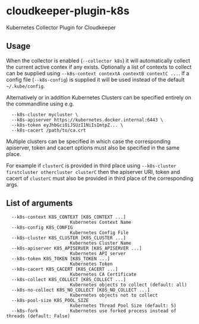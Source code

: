 # cloudkeeper-plugin-k8s
Kubernetes Collector Plugin for Cloudkeeper

## Usage
When the collector is enabled (`--collector k8s`) it will automatically collect the current active contex if any exists.
Optionally a list of contexts to collect can be supplied using `--k8s-context contextA contextB contextC ...`.
If a config file (`--k8s-config`) is supplied it will be used instead of the default `~/.kube/config`.

Alternatively or in addition Kubernetes Clusters can be specified entirely on the commandline using e.g.
```
  --k8s-cluster mycluster \
  --k8s-apiserver https://kubernetes.docker.internal:6443 \
  --k8s-token eyJhbGciOiJSUzI1NiIsImtpZ... \
  --k8s-cacert /path/to/ca.crt
```

Multiple clusters can be specified in which case the corresponding apiserver, token and cacert options must also be specified in the same place.

For example if `clusterC` is provided in third place using `--k8s-cluster firstcluster othercluster clusterC` then the apiserver URI, token and cacert of `clusterC` must also be provided in third place of the corresponding args.

## List of arguments
```
  --k8s-context K8S_CONTEXT [K8S_CONTEXT ...]
                        Kubernetes Context Name
  --k8s-config K8S_CONFIG
                        Kubernetes Config File
  --k8s-cluster K8S_CLUSTER [K8S_CLUSTER ...]
                        Kubernetes Cluster Name
  --k8s-apiserver K8S_APISERVER [K8S_APISERVER ...]
                        Kubernetes API server
  --k8s-token K8S_TOKEN [K8S_TOKEN ...]
                        Kubernetes Token
  --k8s-cacert K8S_CACERT [K8S_CACERT ...]
                        Kubernetes CA Certificate
  --k8s-collect K8S_COLLECT [K8S_COLLECT ...]
                        Kubernetes objects to collect (default: all)
  --k8s-no-collect K8S_NO_COLLECT [K8S_NO_COLLECT ...]
                        Kubernetes objects not to collect
  --k8s-pool-size K8S_POOL_SIZE
                        Kubernetes Thread Pool Size (default: 5)
  --k8s-fork            Kubernetes use forked process instead of threads (default: False)
```
